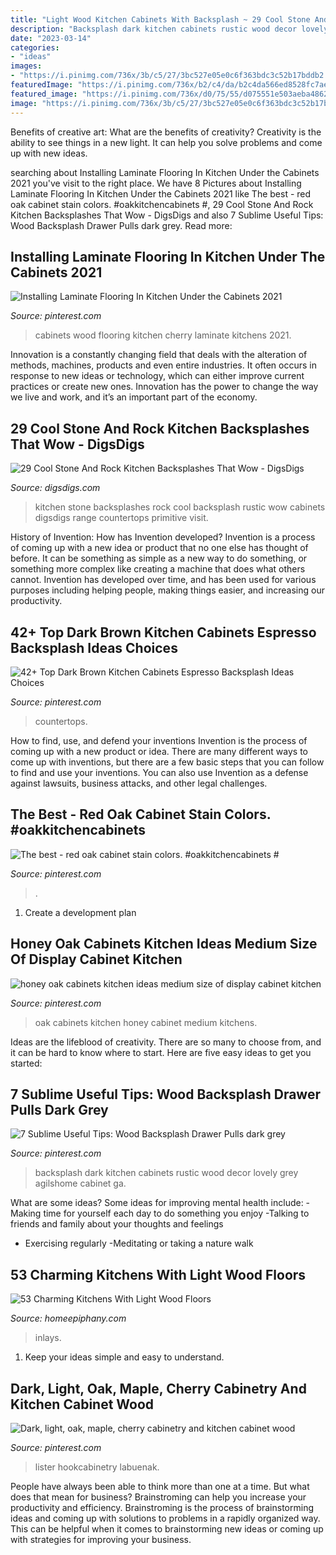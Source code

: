 ```yaml
---
title: "Light Wood Kitchen Cabinets With Backsplash ~ 29 Cool Stone And Rock Kitchen Backsplashes That Wow"
description: "Backsplash dark kitchen cabinets rustic wood decor lovely grey agilshome cabinet ga"
date: "2023-03-14"
categories:
- "ideas"
images:
- "https://i.pinimg.com/736x/3b/c5/27/3bc527e05e0c6f363bdc3c52b17bddb2.jpg"
featuredImage: "https://i.pinimg.com/736x/b2/c4/da/b2c4da566ed8528fc7ae889e83a9024a.jpg"
featured_image: "https://i.pinimg.com/736x/d0/75/55/d075551e503aeba4862923b60f126ba6.jpg"
image: "https://i.pinimg.com/736x/3b/c5/27/3bc527e05e0c6f363bdc3c52b17bddb2.jpg"
---
```



Benefits of creative art: What are the benefits of creativity?
Creativity is the ability to see things in a new light. It can help you solve problems and come up with new ideas.

	

		
searching about Installing Laminate Flooring In Kitchen Under the Cabinets 2021 you've visit to the right place. We have 8 Pictures about Installing Laminate Flooring In Kitchen Under the Cabinets 2021 like The best - red oak cabinet stain colors. #oakkitchencabinets #, 29 Cool Stone And Rock Kitchen Backsplashes That Wow - DigsDigs and also 7 Sublime Useful Tips: Wood Backsplash Drawer Pulls dark grey. Read more:
		
    
## Installing Laminate Flooring In Kitchen Under The Cabinets 2021

<img loading=lazy src="https://i.pinimg.com/736x/30/fd/6d/30fd6db788656d95ba9ff386eb0a3bd6.jpg" onerror="this.onerror=null;this.src='https://tse2.mm.bing.net/th?id=OIP.w16BzRIsdmM-R40HMvhXKAHaJ3&amp;pid=15.1';" alt="Installing Laminate Flooring In Kitchen Under the Cabinets 2021">

_Source: pinterest.com_

>cabinets wood flooring kitchen cherry laminate kitchens 2021. 

	

Innovation is a constantly changing field that deals with the alteration of methods, machines, products and even entire industries. It often occurs in response to new ideas or technology, which can either improve current practices or create new ones. Innovation has the power to change the way we live and work, and it’s an important part of the economy.

    
## 29 Cool Stone And Rock Kitchen Backsplashes That Wow - DigsDigs

<img loading=lazy src="https://www.digsdigs.com/photos/cool-stone-kitchen-backsplashes-that-wow-10.jpg" onerror="this.onerror=null;this.src='https://tse4.mm.bing.net/th?id=OIP.Pb0b06aNjcysaU_YkI8zAQAAAA&amp;pid=15.1';" alt="29 Cool Stone And Rock Kitchen Backsplashes That Wow - DigsDigs">

_Source: digsdigs.com_

>kitchen stone backsplashes rock cool backsplash rustic wow cabinets digsdigs range countertops primitive visit. 

	

History of Invention: How has Invention developed?
Invention is a process of coming up with a new idea or product that no one else has thought of before. It can be something as simple as a new way to do something, or something more complex like creating a machine that does what others cannot. Invention has developed over time, and has been used for various purposes including helping people, making things easier, and increasing our productivity.

    
## 42+ Top Dark Brown Kitchen Cabinets Espresso Backsplash Ideas Choices

<img loading=lazy src="https://i.pinimg.com/736x/58/19/e1/5819e10e20566626c996f32aa4c70287.jpg" onerror="this.onerror=null;this.src='https://tse1.mm.bing.net/th?id=OIP.WCTZ_K88iPVkycdHEzpNoAHaJ3&amp;pid=15.1';" alt="42+ Top Dark Brown Kitchen Cabinets Espresso Backsplash Ideas Choices">

_Source: pinterest.com_

>countertops. 

	

How to find, use, and defend your inventions
Invention is the process of coming up with a new product or idea. There are many different ways to come up with inventions, but there are a few basic steps that you can follow to find and use your inventions. You can also use Invention as a defense against lawsuits, business attacks, and other legal challenges.

    
## The Best - Red Oak Cabinet Stain Colors. #oakkitchencabinets #

<img loading=lazy src="https://i.pinimg.com/736x/3b/c5/27/3bc527e05e0c6f363bdc3c52b17bddb2.jpg" onerror="this.onerror=null;this.src='https://tse2.mm.bing.net/th?id=OIP.GJAqRXYuOLLvO19-AZuGiQHaKK&amp;pid=15.1';" alt="The best - red oak cabinet stain colors. #oakkitchencabinets #">

_Source: pinterest.com_

>. 

	

1. Create a development plan 

    
## Honey Oak Cabinets Kitchen Ideas Medium Size Of Display Cabinet Kitchen

<img loading=lazy src="https://i.pinimg.com/736x/d0/75/55/d075551e503aeba4862923b60f126ba6.jpg" onerror="this.onerror=null;this.src='https://tse4.mm.bing.net/th?id=OIP.X6DbxzcakWUDyC1J4HDKfgHaLD&amp;pid=15.1';" alt="honey oak cabinets kitchen ideas medium size of display cabinet kitchen">

_Source: pinterest.com_

>oak cabinets kitchen honey cabinet medium kitchens. 

	

Ideas are the lifeblood of creativity. There are so many to choose from, and it can be hard to know where to start. Here are five easy ideas to get you started:

    
## 7 Sublime Useful Tips: Wood Backsplash Drawer Pulls Dark Grey

<img loading=lazy src="https://i.pinimg.com/736x/c1/33/05/c1330505671af368170954899ce265c8.jpg" onerror="this.onerror=null;this.src='https://tse4.mm.bing.net/th?id=OIP.WSoCQfGZsmLa2a_ujJWhAwHaNK&amp;pid=15.1';" alt="7 Sublime Useful Tips: Wood Backsplash Drawer Pulls dark grey">

_Source: pinterest.com_

>backsplash dark kitchen cabinets rustic wood decor lovely grey agilshome cabinet ga. 

	

What are some ideas?
Some ideas for improving mental health include: 
-Making time for yourself each day to do something you enjoy 
-Talking to friends and family about your thoughts and feelings 
- Exercising regularly 
-Meditating or taking a nature walk

    
## 53 Charming Kitchens With Light Wood Floors

<img loading=lazy src="https://homeepiphany.com/wp-content/uploads/2015/08/53-Charming-Kitchens-With-Light-Wood-Floors-2.jpg" onerror="this.onerror=null;this.src='https://tse4.mm.bing.net/th?id=OIP.f8b6g28FCCjm_dOmznD0qQHaE7&amp;pid=15.1';" alt="53 Charming Kitchens With Light Wood Floors">

_Source: homeepiphany.com_

>inlays. 

	

1. Keep your ideas simple and easy to understand.

    
## Dark, Light, Oak, Maple, Cherry Cabinetry And Kitchen Cabinet Wood

<img loading=lazy src="https://i.pinimg.com/736x/b2/c4/da/b2c4da566ed8528fc7ae889e83a9024a.jpg" onerror="this.onerror=null;this.src='https://tse3.mm.bing.net/th?id=OIP.7oqj1iUFFoczqs5FfcawDgHaK5&amp;pid=15.1';" alt="Dark, light, oak, maple, cherry cabinetry and kitchen cabinet wood">

_Source: pinterest.com_

>lister hookcabinetry labuenak. 

	

People have always been able to think more than one at a time. But what does that mean for business? Brainstroming can help you increase your productivity and efficiency. Brainstroming is the process of brainstorming ideas and coming up with solutions to problems in a rapidly organized way. This can be helpful when it comes to brainstorming new ideas or coming up with strategies for improving your business.

